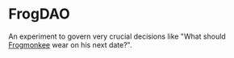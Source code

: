 # FrogDAO

An experiment to govern very crucial decisions like "What should [Frogmonkee](https://twitter.com/frogmonkee?ref_src=twsrc%5Egoogle%7Ctwcamp%5Eserp%7Ctwgr%5Eauthor) wear on his next date?".

